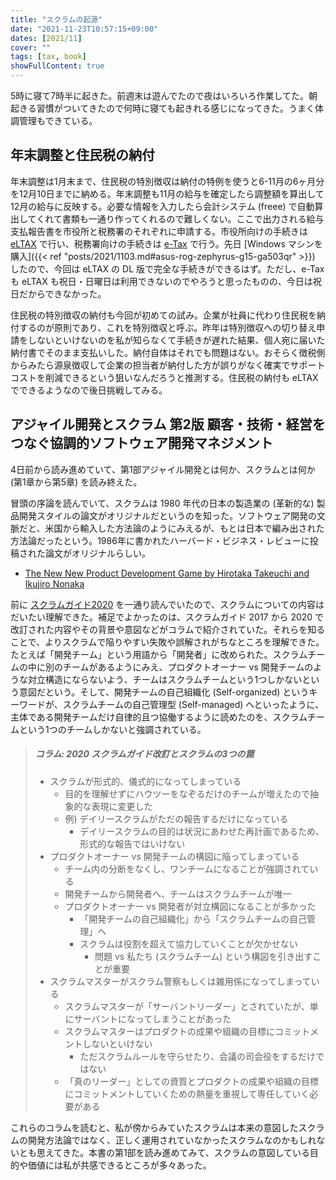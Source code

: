 ```yaml
---
title: "スクラムの起源"
date: "2021-11-23T10:57:15+09:00"
dates: [2021/11]
cover: ""
tags: [tax, book]
showFullContent: true
---
```


5時に寝て7時半に起きた。前週末は遊んでたので夜はいろいろ作業してた。朝起きる習慣がついてきたので何時に寝ても起きれる感じになってきた。うまく体調管理もできている。

## 年末調整と住民税の納付

年末調整は1月末まで、住民税の特別徴収は納付の特例を使うと6-11月の6ヶ月分を12月10日までに納める。年末調整も11月の給与を確定したら調整額を算出して12月の給与に反映する。必要な情報を入力したら会計システム (freee) で自動算出してくれて書類も一通り作ってくれるので難しくない。ここで出力される給与支払報告書を市役所と税務署のそれぞれに申請する。市役所向けの手続きは [eLTAX](https://www.eltax.lta.go.jp/) で行い、税務署向けの手続きは [e-Tax](https://www.e-tax.nta.go.jp/) で行う。先日 [Windows マシンを購入]({{< ref "posts/2021/1103.md#asus-rog-zephyrus-g15-ga503qr" >}}) したので、今回は eLTAX の DL 版で完全な手続きができるはず。ただし、e-Tax も eLTAX も祝日・日曜日は利用できないのでやろうと思ったものの、今日は祝日だからできなかった。

住民税の特別徴収の納付も今回が初めての試み。企業が社員に代わり住民税を納付するのが原則であり、これを特別徴収と呼ぶ。昨年は特別徴収への切り替え申請をしないといけないのを私が知らなくて手続きが遅れた結果、個人宛に届いた納付書でそのまま支払いした。納付自体はそれでも問題はない。おそらく徴税側からみたら源泉徴収して企業の担当者が納付した方が誤りがなく確実でサポートコストを削減できるという狙いなんだろうと推測する。住民税の納付も eLTAX でできるようなので後日挑戦してみる。

## アジャイル開発とスクラム 第2版 顧客・技術・経営をつなぐ協調的ソフトウェア開発マネジメント

4日前から読み進めていて、第1部アジャイル開発とは何か、スクラムとは何か (第1章から第5章) を読み終えた。

冒頭の序論を読んでいて、スクラムは 1980 年代の日本の製造業の (革新的な) 製品開発スタイルの論文がオリジナルだというのを知った。ソフトウェア開発の文脈だと、米国から輸入した方法論のようにみえるが、もとは日本で編み出された方法論だったという。1986年に書かれたハーバード・ビジネス・レビューに投稿された論文がオリジナルらしい。

* [The New New Product Development Game by Hirotaka Takeuchi and Ikujiro Nonaka](https://hbr.org/1986/01/the-new-new-product-development-game)

前に [スクラムガイド2020](https://scrumguides.org/docs/scrumguide/v2020/2020-Scrum-Guide-Japanese.pdf) を一通り読んでいたので、スクラムについての内容はだいたい理解できた。補足でよかったのは、スクラムガイド 2017 から 2020 で改訂された内容やその背景や意図などがコラムで紹介されていた。それらを知ることで、よりスクラムで陥りやすい失敗や誤解されがちなところを理解できた。たとえば「開発チーム」という用語から「開発者」に改められた。スクラムチームの中に別のチームがあるようにみえ、プロダクトオーナー vs 開発チームのような対立構造にならないよう、チームはスクラムチームという1つしかないという意図だという。そして、開発チームの自己組織化 (Self-organized) というキーワードが、スクラムチームの自己管理型 (Self-managed) へといったように、主体である開発チームだけ自律的且つ協働するように読めたのを、スクラムチームという1つのチームしかないと強調されている。

> ##### コラム: 2020 スクラムガイド改訂とスクラムの3つの罠
> 
> * スクラムが形式的、儀式的になってしまっている
>     * 目的を理解せずにハウツーをなぞるだけのチームが増えたので抽象的な表現に変更した
>     * 例) デイリースクラムがただの報告するだけになっている
>       * デイリースクラムの目的は状況にあわせた再計画であるため、形式的な報告ではいけない
> * プロダクトオーナー vs 開発チームの構図に陥ってしまっている
>   * チーム内の分断をなくし、ワンチームになることが強調されている
>   * 開発チームから開発者へ、チームはスクラムチームが唯一
>   * プロダクトオーナー vs 開発者が対立構図になることが多かった
>     * 「開発チームの自己組織化」から「スクラムチームの自己管理」へ
>     * スクラムは役割を超えて協力していくことが欠かせない
>       * 問題 vs 私たち (スクラムチーム) という構図を引き出すことが重要
> * スクラムマスターがスクラム警察もしくは雑用係になってしまっている
>   * スクラムマスターが「サーバントリーダー」とされていたが、単にサーバントになってしまうことがあった
>   * スクラムマスターはプロダクトの成果や組織の目標にコミットメントしないといけない
>     * ただスクラムルールを守らせたり、会議の司会役をするだけではない
>   * 「真のリーダー」としての資質とプロダクトの成果や組織の目標にコミットメントしていくための熱量を重視して専任していく必要がある

これらのコラムを読むと、私が傍からみていたスクラムは本来の意図したスクラムの開発方法論ではなく、正しく運用されていなかったスクラムなのかもしれないとも思えてきた。本書の第1部を読み進めてみて、スクラムの意図している目的や価値には私が共感できるところが多々あった。
